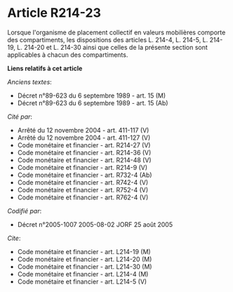 # Article R214-23

Lorsque l'organisme de placement collectif en valeurs mobilières comporte des compartiments, les dispositions des articles L.
214-4, L. 214-5, L. 214-19, L. 214-20 et L. 214-30 ainsi que celles de la présente section sont applicables à chacun des
compartiments.

**Liens relatifs à cet article**

_Anciens textes_:

  - Décret n°89-623 du 6 septembre 1989 - art. 15 (M)
  - Décret n°89-623 du 6 septembre 1989 - art. 15 (Ab)

_Cité par_:

  - Arrêté du 12 novembre 2004 - art. 411-117 (V)
  - Arrêté du 12 novembre 2004 - art. 411-127 (V)
  - Code monétaire et financier - art. R214-27 (V)
  - Code monétaire et financier - art. R214-36 (V)
  - Code monétaire et financier - art. R214-48 (V)
  - Code monétaire et financier - art. R214-9 (V)
  - Code monétaire et financier - art. R732-4 (Ab)
  - Code monétaire et financier - art. R742-4 (V)
  - Code monétaire et financier - art. R752-4 (V)
  - Code monétaire et financier - art. R762-4 (V)

_Codifié par_:

  - Décret n°2005-1007 2005-08-02 JORF 25 août 2005

_Cite_:

  - Code monétaire et financier - art. L214-19 (M)
  - Code monétaire et financier - art. L214-20 (M)
  - Code monétaire et financier - art. L214-30 (M)
  - Code monétaire et financier - art. L214-4 (M)
  - Code monétaire et financier - art. L214-5 (V)
